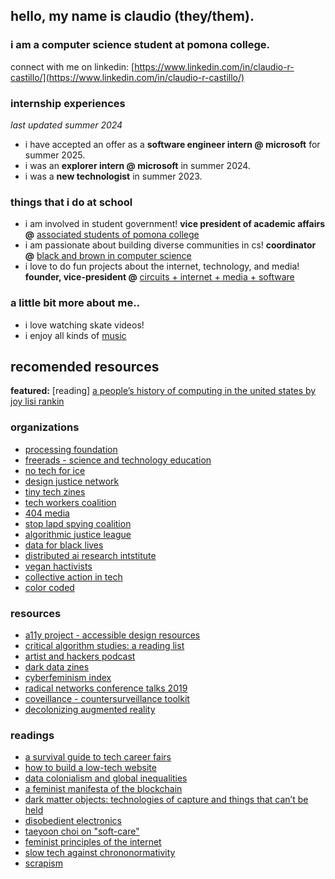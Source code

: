 ## hello, my name is claudio (they/them).
### i am a computer science student at pomona college.

connect with me on linkedin: [https://www.linkedin.com/in/claudio-r-castillo/](https://www.linkedin.com/in/claudio-r-castillo/)

### internship experiences
_last updated summer 2024_
* i have accepted an offer as a **software engineer intern @ microsoft** for summer 2025.
* i was an **explorer intern @ microsoft** in summer 2024.
* i was a **new technologist** in summer 2023.

### things that i do at school
* i am involved in student government! **vice president of academic affairs @** [associated students of pomona college](https://pomonastudents.org/senators)
* i am passionate about building diverse communities in cs! **coordinator @** [black and brown in computer science](https://www.instagram.com/bbicspomona/)
* i love to do fun projects about the internet, technology, and media! **founder, vice-president @** [circuits + internet + media + software](https://www.instagram.com/5circuitsmedia/)

### a little bit more about me..
* i love watching skate videos!
* i enjoy all kinds of [music](https://open.spotify.com/playlist/37i9dQZF1FoGmN8C5NBaYG?si=3c90e86a5c5b443d)

## recomended resources

**featured:** [reading] [a people’s history of computing in the united states by joy lisi rankin](https://www.hup.harvard.edu/books/9780674970977)

### organizations
- [processing foundation](https://processingfoundation.org/)
- [freerads - science and technology education](https://freerads.org/)
- [no tech for ice](https://notechforice.com/resources/#reports)
- [design justice network](https://designjustice.org/)
- [tiny tech zines](https://tinytechzines.org/#what-is-ttz)
- [tech workers coalition](https://techworkerscoalition.org/)
- [404 media](https://www.404media.co/)
- [stop lapd spying coalition](https://stoplapdspying.org/)
- [algorithmic justice league](https://www.ajl.org/)
- [data for black lives](https://d4bl.org/)
- [distributed ai research intstitute](https://www.dair-institute.org/)
- [vegan hactivists](https://veganhacktivists.org/)
- [collective action in tech](https://collectiveaction.tech/)
- [color coded](https://colorcoded.la/)

### resources 
- [a11y project - accessible design resources](https://www.a11yproject.com/about/)
- [critical algorithm studies: a reading list](https://socialmediacollective.org/reading-lists/critical-algorithm-studies/)
- [artist and hackers podcast](https://www.artistsandhackers.org/)
- [dark data zines](https://mfadt.parsons.edu/darkdata/)
- [cyberfeminism index](https://cyberfeminismindex.com/)
- [radical networks conference talks 2019](https://livestream.com/internetsociety/radnets19)
- [coveillance - countersurveillance toolkit](https://coveillance.org/)
- [decolonizing augmented reality](https://docs.google.com/document/d/1AIcL49Z5elB7NM_Xf8OWyZTGUR6zC2sqj7lCTGTQcPo/edit)
 

### readings
- [a survival guide to tech career fairs](https://freerads.org/2021/03/23/a-survival-guide-to-tech-career-fairs/)
- [how to build a low-tech website](https://solar.lowtechmagazine.com/2018/09/how-to-build-a-low-tech-website/)
- [data colonialism and global inequalities](https://blogs.lse.ac.uk/inequalities/2024/05/01/todays-colonial-data-grab-is-deepening-global-inequalities/)
- [a feminist manifesta of the blockchain](https://docs.google.com/document/d/1pvMGAY1xs8b-xvPWFsvLzl17W_GKkESzlknsHdVvIUI/edit)
- [dark matter objects: technologies of capture and things that can’t be held](https://netabomani.com/darkmatter/)
- [disobedient electronics](http://www.disobedientelectronics.com/)
- [taeyoon choi on "soft-care"](https://taeyoonchoi.com/soft-care/)
- [feminist principles of the internet](https://feministinternet.org/en/page/about)
- [slow tech against chrononormativity](https://www.sherwoodforestzinelibrary.org/_files/ugd/8c0bf9_769a6daaf43142f7b4ff661cb3400f43.pdf)
- [scrapism](https://scrapism.lav.io/)
